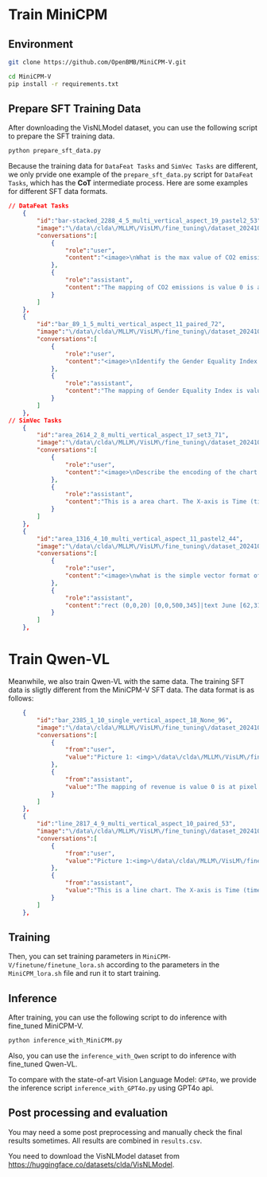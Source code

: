 # Train MiniCPM

## Environment
```bash
git clone https://github.com/OpenBMB/MiniCPM-V.git

cd MiniCPM-V 
pip install -r requirements.txt
```

## Prepare SFT Training Data
After downloading the VisNLModel dataset, you can use the following script to prepare the SFT training data.
```bash
python prepare_sft_data.py
```
Because the training data for `DataFeat Tasks` and `SimVec Tasks` are different, we only prvide one example of the `prepare_sft_data.py` script for `DataFeat Tasks`, which has the **CoT** intermediate process. Here are some examples for different SFT data formats.
```json
// DataFeat Tasks
    {
        "id":"bar-stacked_2288_4_5_multi_vertical_aspect_19_pastel2_53",
        "image":"\/data\/clda\/MLLM\/VisLM\/fine_tuning\/dataset_20241028_1742_4000\/old_jpg\/bar-stacked_2288_4_5_multi_vertical_aspect_19_pastel2_53.jpg",
        "conversations":[
            {
                "role":"user",
                "content":"<image>\nWhat is the max value of CO2 emissions for Waste Management?"
            },
            {
                "role":"assistant",
                "content":"The mapping of CO2 emissions is value 0 is at pixel 204 and value 16000 is at pixel 21, and the size of Waste Management 2010-04 is pixel 16.  ANSWER: [[16 \/ (204 - 21) * (16000 - 0)]] in 2010-04."
            }
        ]
    },
    {
        "id":"bar_89_1_5_multi_vertical_aspect_11_paired_72",
        "image":"\/data\/clda\/MLLM\/VisLM\/fine_tuning\/dataset_20241028_1742_4000\/old_jpg\/bar_89_1_5_multi_vertical_aspect_11_paired_72.jpg",
        "conversations":[
            {
                "role":"user",
                "content":"<image>\nIdentify the Gender Equality Index of Canada."
            },
            {
                "role":"assistant",
                "content":"The mapping of Gender Equality Index is value 0 is at pixel 342 and value 100 is at pixel 25, and the size of Canada is pixel 266.  ANSWER: Gender Equality Index of Canada is [[266 \/ (342 - 25) * (100 - 0)]]."
            }
        ]
    },
// SimVec Tasks
    {
        "id":"area_2614_2_8_multi_vertical_aspect_17_set3_71",
        "image":"\/data\/clda\/MLLM\/VisLM\/fine_tuning\/dataset_20241028_1742_4000\/old_jpg\/area_2614_2_8_multi_vertical_aspect_17_set3_71.jpg",
        "conversations":[
            {
                "role":"user",
                "content":"<image>\nDescribe the encoding of the chart."
            },
            {
                "role":"assistant",
                "content":"This is a area chart. The X-axis is Time (time, temporal): value 2012 at 101 and value 2018 at 415.  The Y-axis is Military Expenditure (value, quantitative): value 0 at 224 and value 600 at 30. "
            }
        ]
    },
    {
        "id":"area_1316_4_10_multi_vertical_aspect_11_pastel2_44",
        "image":"\/data\/clda\/MLLM\/VisLM\/fine_tuning\/dataset_20241028_1742_4000\/old_jpg\/area_1316_4_10_multi_vertical_aspect_11_pastel2_44.jpg",
        "conversations":[
            {
                "role":"user",
                "content":"<image>\nwhat is the simple vector format of the chart?"
            },
            {
                "role":"assistant",
                "content":"rect (0,0,20) [0,0,500,345]|text June [62,317,18,12]|text August [123,317,27,12]|text October [195,317,32,12]|text December [265,317,40,12]|text February [344,317,35,12]|text Time [218,329,22,12]|text 0 [51,307,5,12]|text 200000 [23,274,33,12]|text 400000 [23,242,33,12]|text 600000 [23,210,33,12]|text 800000 [23,178,33,12]|text 1000000 [17,146,39,12]|text 1200000 [17,113,39,12]|text 1400000 [17,81,39,12]|text 1600000 [17,49,39,12]|text 1800000 [17,17,39,12]|text Casualties [3,145,12,47]|text Civil_War [424,35,35,12]|text Cold_War [424,47,37,12]|text Revolutionary_War [424,58,73,12]|text World_War_I [424,69,47,12]|text War [410,21,18,12]|text The_Trend_of_Casualties_in_War [145,0,167,16]|line (0,0,17) 63,24;396,24;396,314;63,314;63,24|area (9,9,16) 62,134;99,124;137,128;175,125;211,116;249,115;286,100;323,74;361,86;395,38;395,50;361,86;323,85;286,100;249,116;211,116;175,125;137,136;99,145;62,149|area (1,19,17) 62,149;99,145;137,136;175,125;211,116;249,116;286,100;323,85;361,86;395,50;395,221;361,245;323,245;286,252;249,266;211,265;175,269;137,271;99,271;62,262|area (12,8,17) 62,262;99,271;137,271;175,269;211,265;249,266;286,252;323,245;361,245;395,221;395,269;361,280;323,276;286,280;249,294;211,290;175,283;137,277;99,272;62,277|area (18,13,17) 62,277;99,272;137,277;175,283;211,290;249,294;286,280;323,276;361,280;395,269;395,313;361,313;323,313;286,313;249,313;211,313;175,313;137,313;99,313;62,313|circle (9,9,16) [411,38,8,8]|circle (1,19,17) [411,49,8,8]|circle (12,8,17) [411,60,8,8]|circle (18,13,17) [411,71,8,8]"
            }
        ]
    },
```


# Train Qwen-VL
Meanwhile, we also train Qwen-VL with the same data. The training SFT data is sligtly different from the MiniCPM-V SFT data. The data format is as follows:
```json
    {
        "id":"bar_2385_1_10_single_vertical_aspect_18_None_96",
        "image":"\/data\/clda\/MLLM\/VisLM\/fine_tuning\/dataset_20241028_1742_4000\/old_jpg\/bar_2385_1_10_single_vertical_aspect_18_None_96.jpg",
        "conversations":[
            {
                "from":"user",
                "value":"Picture 1: <img>\/data\/clda\/MLLM\/VisLM\/fine_tuning\/dataset_20241028_1742_4000\/old_jpg\/bar_2385_1_10_single_vertical_aspect_18_None_96.jpg<\/img>\nIdentify the revenue of Energy."
            },
            {
                "from":"assistant",
                "value":"The mapping of revenue is value 0 is at pixel 257 and value 40000 is at pixel 50, and the size of Energy is pixel 127.  So, revenue of Energy is [[127 \/ (257 - 50) * (40000 - 0)]]."
            }
        ]
    },
    {
        "id":"line_2817_4_9_multi_vertical_aspect_10_paired_53",
        "image":"\/data\/clda\/MLLM\/VisLM\/fine_tuning\/dataset_20241028_1742_4000\/old_jpg\/line_2817_4_9_multi_vertical_aspect_10_paired_53.jpg",
        "conversations":[
            {
                "from":"user",
                "value":"Picture 1:<img>\/data\/clda\/MLLM\/VisLM\/fine_tuning\/dataset_20241028_1742_4000\/old_jpg\/line_2817_4_9_multi_vertical_aspect_10_paired_53.jpg<\/img>\nDescribe the encoding of the chart."
            },
            {
                "from":"assistant",
                "value":"This is a line chart. The X-axis is Time (time, temporal): value 2025 at 77 and value 2060 at 372.  The Y-axis is Page Count (value, quantitative): value 0 at 342 and value 1000 at 26. "
            }
        ]
    },
```
## Training
Then, you can set training parameters in `MiniCPM-V/finetune/finetune_lora.sh` according to the parameters in the `MiniCPM_lora.sh` file and run it to start training.

## Inference
After training, you can use the following script to do inference with fine_tuned MiniCPM-V.
```bash
python inference_with_MiniCPM.py
```
Also, you can use the `inference_with_Qwen` script to do inference with fine_tuned Qwen-VL.

To compare with the state-of-art Vision Language Model: `GPT4o`, we provide the inference script `inference_with_GPT4o.py` using GPT4o api.

## Post processing and evaluation

You may need a some post preprocessing and manually check the final results sometimes.
All results are combined in `results.csv`.

You need to download the VisNLModel dataset from https://huggingface.co/datasets/clda/VisNLModel.
